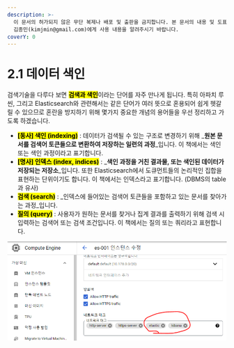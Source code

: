 ```yaml
---
description: >-
  이 문서의 허가되지 않은 무단 복제나 배포 및 출판을 금지합니다. 본 문서의 내용 및 도표 등을 인용하고자 하는 경우 출처를 명시하고
  김종민(kimjmin@gmail.com)에게 사용 내용을 알려주시기 바랍니다.
coverY: 0
---
```


# 2.1 데이터 색인

검색기술을 다루다 보면 <mark style="background-color:yellow;">**검색과 색인**</mark>이라는 단어를 자주 만나게 됩니다. 특히 아파치 루씬, 그리고 Elasticsearch와 관련해서는 같은 단어가 여러 뜻으로 혼용되어 쉽게 헷갈릴 수 있으므로 혼란을 방지하기 위해 몇가지 중요한 개념의 용어들을 우선 정리하고 가도록 하겠습니다.

* <mark style="background-color:yellow;">**\[동사] 색인 (indexing)**</mark> : 데이터가 검색될 수 있는 구조로 변경하기 위해 _**원본 문서를 검색어 토큰들으로 변환하여 저장하는 일련의 과정**_입니다. 이 책에서는 색인 또는 색인 과정이라고 표기합니다.
* <mark style="background-color:yellow;">**\[명사] 인덱스 (index, indices)**</mark> : _**색인 과정을 거친 결과물, 또는 색인된 데이터가 저장되는 저장소**_입니다. 또한 Elasticsearch에서 도큐먼트들의 논리적인 집합을 표현하는 단위이기도 합니다. 이 책에서는 인덱스라고 표기합니다. (DBMS의 table과 유사)
* <mark style="background-color:yellow;">**검색 (search)**</mark> : _인덱스에 들어있는 검색어 토큰들을 포함하고 있는 문서를 찾아가는 과정_입니다.
* <mark style="background-color:yellow;">**질의 (query)**</mark> : 사용자가 원하는 문서를 찾거나 집계 결과를 출력하기 위해 검색 시 입력하는 검색어 또는 검색 조건입니다. 이 책에서는 질의 또는 쿼리라고 표현합니다.

![](<../.gitbook/assets/image (12).png>)

